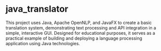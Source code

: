 # java_translator
This project uses Java, Apache OpenNLP, and JavaFX to create a basic translation system, demonstrating text processing and API integration in a simple, interactive GUI. Designed for educational purposes, it serves as a practical example of building and deploying a language processing application using Java technologies.
